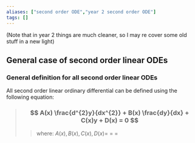 ```yaml
---
aliases: ["second order ODE","year 2 second order ODE"]
tags: []
---
```

(Note that in year 2 things are much cleaner, so I may re cover some old stuff in a new light)

## General case of second order linear ODEs

### General definition for all second order linear ODEs

All second order linear ordinary differential  can be defined using the following equation:

> ### $$ A(x) \frac{d^{2}y}{dx^{2}} + B(x) \frac{dy}{dx} + C(x)y + D(x) = 0 $$ 
>> where:
>> $A(x), B(x), C(x), D(x) =$ 
>> $=$
>> $=$
